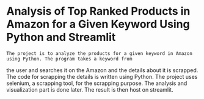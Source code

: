 # Analysis of Top Ranked Products in Amazon for a Given Keyword Using Python and Streamlit
  	The project is to analyze the products for a given keyword in Amazon using Python. The program takes a keyword from
   the user and searches it on the Amazon and the details about it is scrapped. The code for scrapping the details is
   written using Python. The project uses selenium, a scrapping tool, for the scrapping purpose. The analysis and
   visualization part is done later. The result is then host on streamlit.
